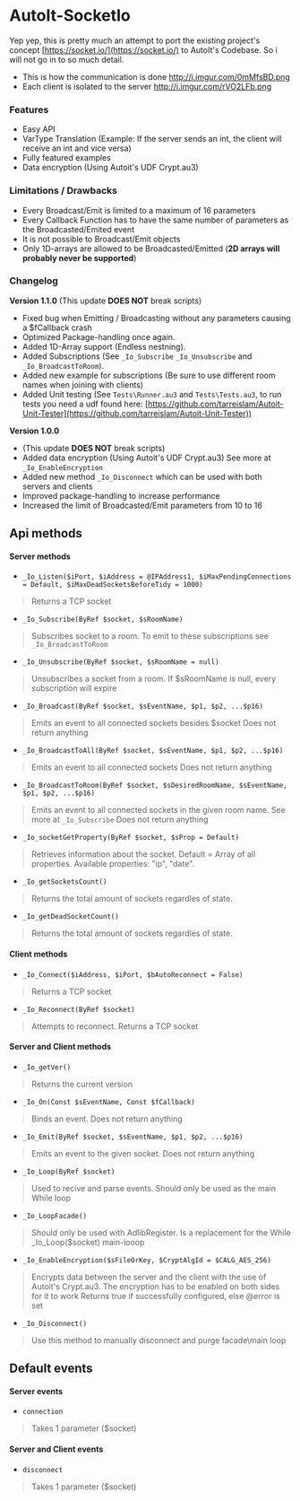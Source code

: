 # AutoIt-SocketIo

Yep yep, this is pretty much an attempt to port the existing project's concept [https://socket.io/](https://socket.io/) to AutoIt's Codebase. So i will not go in to so much detail.


* This is how the communication is done http://i.imgur.com/0mMfsBD.png
* Each client is isolated to the server http://i.imgur.com/rVO2LFb.png


### Features
* Easy API
* VarType Translation (Example: If the server sends an int, the client will receive an int and vice versa)
* Fully featured examples
* Data encryption (Using Autoit's UDF Crypt.au3)

### Limitations / Drawbacks
* Every Broadcast/Emit is limited to a maximum of 16 parameters
* Every Callback Function has to have the same number of parameters as the Broadcasted/Emited event
* It is not possible to Broadcast/Emit objects
* Only 1D-arrays are allowed to be Broadcasted/Emitted (**2D arrays will probably never be supported**)


### Changelog

**Version 1.1.0** (This update **DOES NOT** break scripts)
 * Fixed bug when Emitting / Broadcasting without any parameters causing a $fCallback crash
 * Optimized Package-handling once again.
 * Added 1D-Array support (Endless nestning).
 * Added Subscriptions (See `_Io_Subscribe` `_Io_Unsubscribe` and `_Io_BroadcastToRoom`).
 * Added new example for subscriptions (Be sure to use different room names when joining with clients)
 * Added Unit testing (See `Tests\Runner.au3` and `Tests\Tests.au3`, to run tests you need a udf found here: [https://github.com/tarreislam/Autoit-Unit-Tester](https://github.com/tarreislam/Autoit-Unit-Tester))

**Version 1.0.0**
 * (This update **DOES NOT** break scripts)
 * Added data encryption (Using Autoit's UDF Crypt.au3) See more at `_Io_EnableEncryption`
 * Added new method `_Io_Disconnect` which can be used with both servers and clients
 * Improved package-handling to increase performance
 * Increased the limit of Broadcasted/Emit parameters from 10 to 16


## Api methods

#### Server methods
* `_Io_Listen($iPort, $iAddress = @IPAddress1, $iMaxPendingConnections = Default, $iMaxDeadSocketsBeforeTidy = 1000)`

> Returns a TCP socket

* `_Io_Subscribe(ByRef $socket, $sRoomName)`

> Subscribes socket to a room. To emit to these subscriptions see `_Io_BroadcastToRoom`

* `_Io_Unsubscribe(ByRef $socket, $sRoomName = null)`

> Unsubscribes a socket from a room. If $sRoomName is null, every subscription will expire

* `_Io_Broadcast(ByRef $socket, $sEventName, $p1, $p2, ...$p16)`

> Emits an event to all connected sockets besides $socket
> Does not return anything

* `_Io_BroadcastToAll(ByRef $socket, $sEventName, $p1, $p2, ...$p16)`

> Emits an event to all connected sockets
> Does not return anything

* `_Io_BroadcastToRoom(ByRef $socket, $sDesiredRoomName, $sEventName, $p1, $p2, ...$p16)`

> Emits an event to all connected sockets in the given room name. See more at `_Io_Subscribe`
> Does not return anything


* `_Io_socketGetProperty(ByRef $socket, $sProp = Default)`

> Retrieves information about the socket. Default = Array of all properties.
> Available properties: "ip", "date".

* `_Io_getSocketsCount()`

> Returns the total amount of sockets regardles of state.

* `_Io_getDeadSocketCount()`

> Returns the total amount of sockets regardles of state.

#### Client methods
* `_Io_Connect($iAddress, $iPort, $bAutoReconnect = False)`

> Returns a TCP socket

* `_Io_Reconnect(ByRef $socket)`

 > Attempts to reconnect.
 > Returns a TCP socket

#### Server and Client methods
* `_Io_getVer()`

> Returns the current version

* `_Io_On(Const $sEventName, Const $fCallback)`

> Binds an event.
> Does not return anything

* `_Io_Emit(ByRef $socket, $sEventName, $p1, $p2, ...$p16)`

> Emits an event to the given socket.
> Does not return anything

* `_Io_Loop(ByRef $socket)`

> Used to recive and parse events.
> Should only be used as the main While loop

* `_Io_LoopFacade()`

> Should only be used with AdlibRegister.
> Is a replacement for the While _Io_Loop($socket) main-looop

* `_Io_EnableEncryption($sFileOrKey, $CryptAlgId = $CALG_AES_256)`

> Encrypts data between the server and the client with the use of Autoit's Crypt.au3.
> The encryption has to be enabled on both sides for it to work
> Returns true if successfully configured, else @error is set

* `_Io_Disconnect()`

> Use this method to manually disconnect and purge facade\main loop

## Default events

#### Server events
* `connection`

> Takes 1 parameter ($socket)

#### Server and Client events
* `disconnect`

> Takes 1 parameter ($socket)
